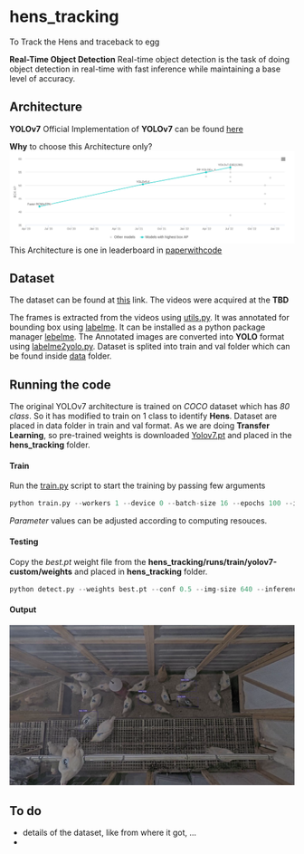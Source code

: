# hens_tracking
To Track the Hens and traceback to egg

**Real-Time Object Detection**
Real-time object detection is the task of doing object detection in real-time with fast inference while maintaining a base level of accuracy.

## Architecture
**YOLOv7**
Official Implementation of **YOLOv7** can be found [here](https://github.com/wongkinyiu/yolov7)

**Why** to choose this Architecture only?
<img src="figure/leaderboard.png">
This Architecture is one in leaderboard in [paperwithcode](https://paperswithcode.com/sota/real-time-object-detection-on-coco)

## Dataset
The dataset can be found at [this]() link.
The videos were acquired at the **TBD**

The frames is extracted from the videos using [utils.py](utils.py). 
It was annotated for bounding box using [labelme](https://github.com/wkentaro/labelme). It can be installed as a python package manager [lebelme](https://pypi.org/project/labelme/).
The Annotated images are converted into **YOLO** format using [labelme2yolo.py](labelme2yolo.py).
Dataset is splited into train and val folder which can be found inside [data](data/) folder.

## Running the code
The original YOLOv7 architecture is trained on *COCO* dataset which has *80 class*. So it has modified to train on 1 class to identify **Hens**.
Dataset are placed in data folder in train and val format. 
As we are doing **Transfer Learning**, so pre-trained weights is downloaded [Yolov7.pt](https://github.com/WongKinYiu/yolov7/releases/download/v0.1/yolov7.pt) and placed in the **hens_tracking** folder.

#### Train
Run the [train.py](train.py) script to start the training by passing few arguments
```python
python train.py --workers 1 --device 0 --batch-size 16 --epochs 100 --img 640 640 --hyp data/hyp.scratch.custom.yaml --name yolov7-custom --weights yolov7.pt
```
*Parameter* values can be adjusted according to computing resouces.

#### Testing
Copy the *best.pt* weight file from the **hens_tracking/runs/train/yolov7-custom/weights** and placed in **hens_tracking** folder.
```python
python detect.py --weights best.pt --conf 0.5 --img-size 640 --inference frame9.png --view-img --no-trace
```
#### Output
<img src="runs/detect/exp/frame9.png">







## To do
* details of the dataset, like from where it got, ...
* 